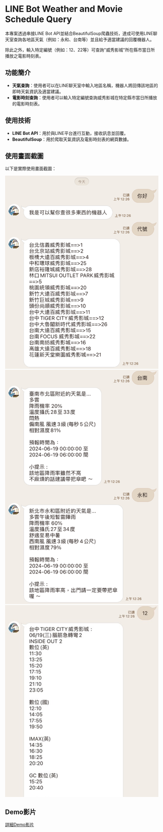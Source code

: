 # LINE Bot Weather and Movie Schedule Query

本專案透過串接LINE Bot API並結合BeautifulSoup爬蟲技術，達成可使用LINE聊天室查詢各地區天氣（例如：永和、台南等）並且給予適當建議的回覆機器人。

除此之外，輸入特定編號（例如：12、22等）可查詢"威秀影城"所在縣市當日所播放之電影時刻表。

## 功能簡介

- **天氣查詢**：使用者可以在LINE聊天室中輸入地區名稱，機器人將回傳該地區的即時天氣資訊及適當建議。
- **電影時刻查詢**：使用者可以輸入特定編號查詢威秀影城在特定縣市當日所播放的電影時刻表。

## 使用技術

- **LINE Bot API**：用於與LINE平台進行互動，接收訊息並回覆。
- **BeautifulSoup**：用於爬取天氣資訊及電影時刻表的網頁數據。

## 使用畫面截圖

以下是實際使用畫面截圖：

![Query](images/img.jpg)
![Query](images/img1.jpg)
![Query](images/img2.jpg)

## Demo影片

[詳細Demo影片](https://www.youtube.com/shorts/-zUP7ksWFlQ)

